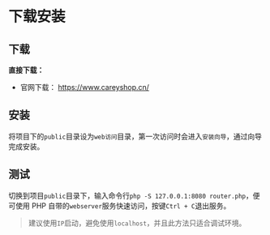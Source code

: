 # 下载安装

## 下载
**直接下载：**
* 官网下载：
https://www.careyshop.cn/

## 安装
将项目下的`public`目录设为`web访问`目录，第一次访问时会进入`安装向导`，通过向导完成安装。

## 测试
切换到项目`public`目录下，输入命令行`php -S 127.0.0.1:8080 router.php`，便可使用 PHP 自带的`webserver`服务快速访问，按键`Ctrl + C`退出服务。

> 建议使用`IP`启动，避免使用`localhost`，并且此方法只适合调试环境。
